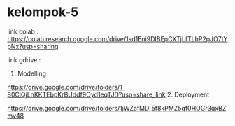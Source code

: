 # kelompok-5

link colab :
https://colab.research.google.com/drive/1sd1Eni9DIBEpCXTjLfTLhP2pJO7tYpNx?usp=sharing

link gdrive :
1. Modelling

https://drive.google.com/drive/folders/1-80CiQjLnKKTEbpKrBUddf9Oyd1eqTJD?usp=share_link
2. Deployment

https://drive.google.com/drive/folders/1jWZafMD_5f8kPMZ5qf0HOGr3qxBZmv48

